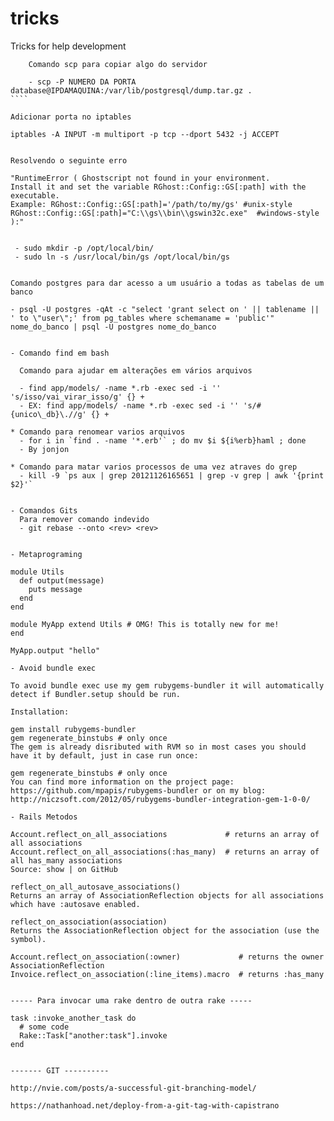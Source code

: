 tricks
======

Tricks for help development

`````
    Comando scp para copiar algo do servidor
    
    - scp -P NUMERO DA PORTA database@IPDAMAQUINA:/var/lib/postgresql/dump.tar.gz .
````

`````
    Adicionar porta no iptables
    
    iptables -A INPUT -m multiport -p tcp --dport 5432 -j ACCEPT
````

`````
    Resolvendo o seguinte erro 
    
    "RuntimeError ( Ghostscript not found in your environment.
    Install it and set the variable RGhost::Config::GS[:path] with the executable.
    Example: RGhost::Config::GS[:path]='/path/to/my/gs' #unix-style
    RGhost::Config::GS[:path]="C:\\gs\\bin\\gswin32c.exe"  #windows-style
    ):"
    
    
     - sudo mkdir -p /opt/local/bin/
     - sudo ln -s /usr/local/bin/gs /opt/local/bin/gs
````

`````
    Comando postgres para dar acesso a um usuário a todas as tabelas de um banco
    
    - psql -U postgres -qAt -c "select 'grant select on ' || tablename || ' to \"user\";' from pg_tables where schemaname = 'public'" nome_do_banco | psql -U postgres nome_do_banco
````

- Comando find em bash

  Comando para ajudar em alterações em vários arquivos
  
  - find app/models/ -name *.rb -exec sed -i '' 's/isso/vai_virar_isso/g' {} +
  - EX: find app/models/ -name *.rb -exec sed -i '' 's/#{unico\_db}\.//g' {} +

* Comando para renomear varios arquivos
  - for i in `find . -name '*.erb'` ; do mv $i ${i%erb}haml ; done 
  - By jonjon

* Comando para matar varios processos de uma vez atraves do grep
  - kill -9 `ps aux | grep 20121126165651 | grep -v grep | awk '{print $2}'`
 

- Comandos Gits
  Para remover comando indevido
  - git rebase --onto <rev> <rev> 


- Metaprograming

module Utils
  def output(message)
    puts message
  end
end

module MyApp extend Utils # OMG! This is totally new for me!
end

MyApp.output "hello"

- Avoid bundle exec

To avoid bundle exec use my gem rubygems-bundler it will automatically detect if Bundler.setup should be run.

Installation:

gem install rubygems-bundler
gem regenerate_binstubs # only once
The gem is already disributed with RVM so in most cases you should have it by default, just in case run once:

gem regenerate_binstubs # only once
You can find more information on the project page: https://github.com/mpapis/rubygems-bundler or on my blog: http://niczsoft.com/2012/05/rubygems-bundler-integration-gem-1-0-0/

- Rails Metodos 

Account.reflect_on_all_associations             # returns an array of all associations
Account.reflect_on_all_associations(:has_many)  # returns an array of all has_many associations
Source: show | on GitHub

reflect_on_all_autosave_associations()
Returns an array of AssociationReflection objects for all associations which have :autosave enabled.

reflect_on_association(association)
Returns the AssociationReflection object for the association (use the symbol).

Account.reflect_on_association(:owner)             # returns the owner AssociationReflection
Invoice.reflect_on_association(:line_items).macro  # returns :has_many


----- Para invocar uma rake dentro de outra rake -----

task :invoke_another_task do
  # some code
  Rake::Task["another:task"].invoke
end


------- GIT ----------

http://nvie.com/posts/a-successful-git-branching-model/

https://nathanhoad.net/deploy-from-a-git-tag-with-capistrano
